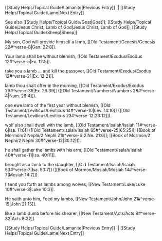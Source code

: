 [[Study Helps/Topical Guide/Lamanite|Previous Entry]]  ||  [[Study Helps/Topical Guide/Lame|Next Entry]]

 See also [[Study Helps/Topical Guide/Goat|Goat]]; [[Study Helps/Topical Guide/Jesus Christ, Lamb of God|Jesus Christ, Lamb of God]]; [[Study Helps/Topical Guide/Sheep|Sheep]]

 My son, God will provide himself a lamb, [[Old Testament/Genesis/Genesis 22#^verse-8|Gen. 22:8]].

 Your lamb shall be without blemish, [[Old Testament/Exodus/Exodus 12#^verse-5|Ex. 12:5]].

 take you a lamb ... and kill the passover, [[Old Testament/Exodus/Exodus 12#^verse-21|Ex. 12:21]].

 lamb thou shalt offer in the morning, [[Old Testament/Exodus/Exodus 29#^verse-39|Ex. 29:39]] ([[Old Testament/Numbers/Numbers 28#^verse-4|Num. 28:4]]).

 one ewe lamb of the first year without blemish, [[Old Testament/Leviticus/Leviticus 14#^verse-10|Lev. 14:10]] ([[Old Testament/Leviticus/Leviticus 23#^verse-12|23:12]]).

 wolf also shall dwell with the lamb, [[Old Testament/Isaiah/Isaiah 11#^verse-6|Isa. 11:6]] ([[Old Testament/Isaiah/Isaiah 65#^verse-25|65:25]]; [[Book of Mormon/2 Nephi/2 Nephi 21#^verse-6|2 Ne. 21:6]]; [[Book of Mormon/2 Nephi/2 Nephi 30#^verse-12|30:12]]).

 he shall gather the lambs with his arm, [[Old Testament/Isaiah/Isaiah 40#^verse-11|Isa. 40:11]].

 brought as a lamb to the slaughter, [[Old Testament/Isaiah/Isaiah 53#^verse-7|Isa. 53:7]] ([[Book of Mormon/Mosiah/Mosiah 14#^verse-7|Mosiah 14:7]]).

 I send you forth as lambs among wolves, [[New Testament/Luke/Luke 10#^verse-3|Luke 10:3]].

 He saith unto him, Feed my lambs, [[New Testament/John/John 21#^verse-15|John 21:15]].

 like a lamb dumb before his shearer, [[New Testament/Acts/Acts 8#^verse-32|Acts 8:32]].

[[Study Helps/Topical Guide/Lamanite|Previous Entry]]  ||  [[Study Helps/Topical Guide/Lame|Next Entry]]